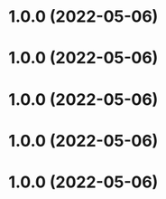 # 1.0.0 (2022-05-06)

# 1.0.0 (2022-05-06)

# 1.0.0 (2022-05-06)

# 1.0.0 (2022-05-06)

# 1.0.0 (2022-05-06)
